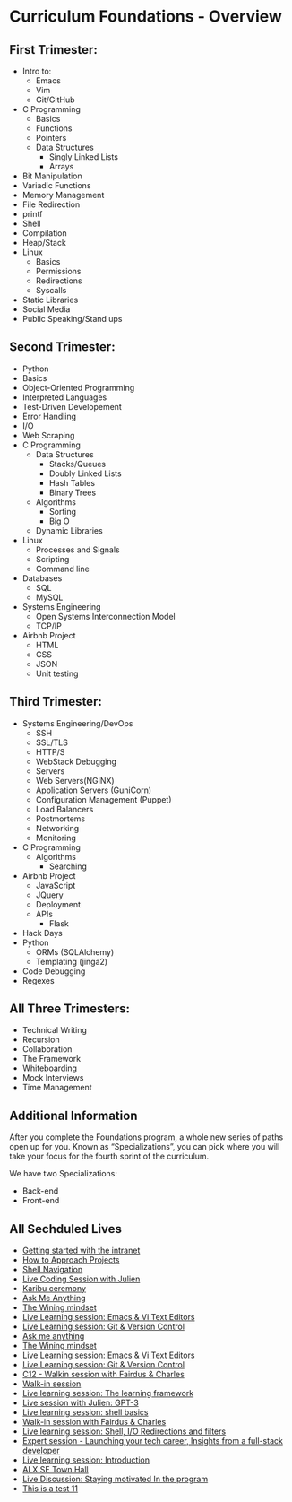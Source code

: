 # Curriculum Foundations - Overview

## First Trimester:

- Intro to: 
     - Emacs 
     - Vim 
     - Git/GitHub 
- C Programming 
     - Basics
     - Functions 
     - Pointers
     - Data Structures 
          - Singly Linked Lists 
          - Arrays 
- Bit Manipulation
- Variadic Functions 
- Memory Management
- File Redirection 
- printf 
- Shell 
- Compilation
- Heap/Stack 
- Linux 
    - Basics
    - Permissions 
    - Redirections 
    - Syscalls 
- Static Libraries 
- Social Media 
- Public Speaking/Stand ups 

## Second Trimester:

- Python 
- Basics 
- Object-Oriented Programming 
- Interpreted Languages 
- Test-Driven Developement 
- Error Handling 
- I/O
- Web Scraping 
- C Programming 
     - Data Structures 
        - Stacks/Queues 
        - Doubly Linked Lists 
        - Hash Tables 
        - Binary Trees 
     - Algorithms 
        - Sorting 
        - Big O 
     - Dynamic Libraries 
- Linux 
    - Processes and Signals 
    - Scripting 
    - Command line 
- Databases 
    - SQL 
    - MySQL 
- Systems Engineering 
    - Open Systems Interconnection Model 
    - TCP/IP 
- Airbnb Project 
    - HTML 
    - CSS 
    - JSON
    - Unit testing 
   
## Third Trimester:

- Systems Engineering/DevOps 
    - SSH 
    - SSL/TLS 
    - HTTP/S
    - WebStack Debugging 
    - Servers 
    - Web Servers(NGINX)
    - Application Servers (GuniCorn)
    - Configuration Management (Puppet)
    - Load Balancers 
    - Postmortems 
    - Networking 
    - Monitoring 
- C Programming 
    - Algorithms 
        - Searching 
- Airbnb Project 
    - JavaScript 
    - JQuery 
    - Deployment 
    - APIs
        - Flask 
- Hack Days 
- Python
    - ORMs (SQLAlchemy)
    - Templating (jinga2)
- Code Debugging 
- Regexes

## All Three Trimesters:

   - Technical Writing 
   - Recursion
   - Collaboration
   - The Framework 
   - Whiteboarding 
   - Mock Interviews 
   - Time Management 
    
## Additional Information

After you complete the Foundations program, a whole new series of paths open up for you. Known as “Specializations”, you can pick where you will take your focus for the fourth sprint of the curriculum. 

We have two Specializations: 
   - Back-end 
   - Front-end 


## All Sechduled Lives

- [Getting started with the intranet](https://youtu.be/0QyXL9sFoHM) 
- [How to Approach Projects]()
- [Shell Navigation]()
- [Live Coding Session with Julien]()
- [Karibu ceremony]()
- [Ask Me Anything]()
- [The Wining mindset]()
- [Live Learning session: Emacs & Vi Text Editors]()
- [Live Learning session: Git & Version Control]()
- [Ask me anything]()
- [The Wining mindset]()
- [Live Learning session: Emacs & Vi Text Editors]()
- [Live Learning session: Git & Version Control]()
- [C12 - Walkin session with Fairdus & Charles]()
- [Walk-in session]()
- [Live learning session: The learning framework]()
- [Live session with Julien: GPT-3]()
- [Live learning session: shell basics]()
- [Walk-in session with Fairdus & Charles]()
- [Live learning session: Shell, I/O Redirections and filters]()
- [Expert session - Launching your tech career, Insights from a full-stack developer]()
- [Live learning session: Introduction ]()
- [ALX SE Town Hall]()
- [Live Discussion: Staying motivated In the program]()
- [This is a test 11]()
